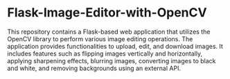 # Flask-Image-Editor-with-OpenCV
 This repository contains a Flask-based web application that utilizes the OpenCV library to perform various image editing operations. The application provides functionalities to upload, edit, and download images. It includes features such as flipping images vertically and horizontally, applying sharpening effects, blurring images, converting images to black and white, and removing backgrounds using an external API.
